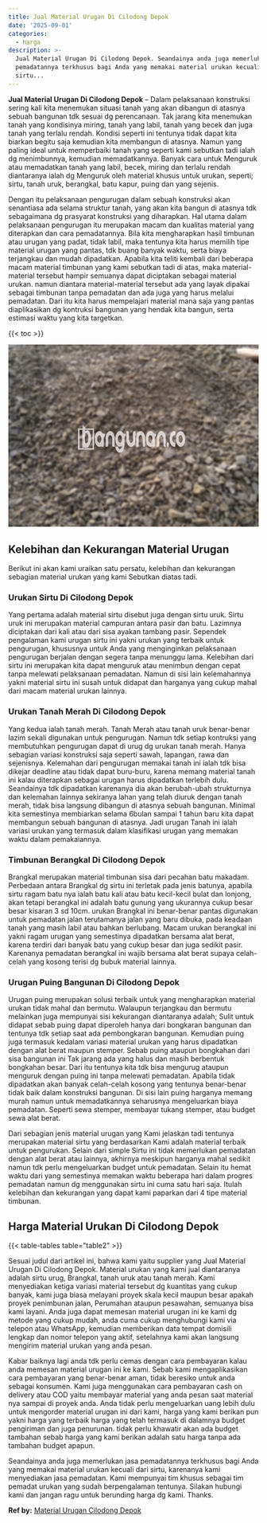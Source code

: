```yaml
---
title: Jual Material Urugan Di Cilodong Depok
date: '2025-09-01'
categories:
  - harga
description: >-
  Jual Material Urugan Di Cilodong Depok. Seandainya anda juga memerlukan jasa
  pemadatannya terkhusus bagi Anda yang memakai material urukan kecuali dari
  sirtu...
---
```


**Jual Material Urugan Di Cilodong Depok** – Dalam pelaksanaan konstruksi sering kali kita menemukan situasi tanah yang akan dibangun di atasnya sebuah bangunan tdk sesuai dg perencanaan. Tak jarang kita menemukan tanah yang kondisinya miring, tanah yang labil, tanah yang becek dan juga tanah yang terlalu rendah. Kondisi seperti ini tentunya tidak dapat kita biarkan begitu saja kemudian kita membangun di atasnya. Namun yang paling ideal untuk memperbaiki tanah yang seperti kami sebutkan tadi ialah dg menimbunnya, kemudian memadatkannya. Banyak cara untuk Menguruk atau memadatkan tanah yang labil, becek, miring dan terlalu rendah diantaranya ialah dg Menguruk oleh material khusus untuk urukan, seperti; sirtu, tanah uruk, berangkal, batu kapur, puing dan yang sejenis.

Dengan itu pelaksanaan pengurugan dalam sebuah konstruksi akan senantiasa ada selama struktur tanah, yang akan kita bangun di atasnya tdk sebagaimana dg prasyarat konstruksi yang diharapkan. Hal utama dalam pelaksanaan pengurugan itu merupakan macam dan kualitas material yang diterapkan dan cara pemadatannya. Bila kita mengharapkan hasil timbunan atau urugan yang padat, tidak labil, maka tentunya kita harus memilih tipe material urugan yang pantas, tdk buang banyak waktu, serta biaya terjangkau dan mudah dipadatkan. Apabila kita teliti kembali dari beberapa macam material timbunan yang kami sebutkan tadi di atas, maka material-material tersebut hampir semuanya dapat diciptakan sebagai material urukan. namun diantara material-material tersebut ada yang layak dipakai sebagai timbunan tanpa pemadatan dan ada juga yang harus melalui pemadatan. Dari itu kita harus mempelajari material mana saja yang pantas diaplikasikan dg kontruksi bangunan yang hendak kita bangun, serta estimasi waktu yang kita targetkan.

{{< toc >}}

![Jual Material Urugan Di Cilodong Depok](/images/jual-urugan-24.png)

## Kelebihan dan Kekurangan Material Urugan

Berikut ini akan kami uraikan satu persatu, kelebihan dan kekurangan sebagian material urukan yang kami Sebutkan diatas tadi.

### Urukan Sirtu Di Cilodong Depok

Yang pertama adalah material sirtu disebut juga dengan sirtu uruk. Sirtu uruk ini merupakan material campuran antara pasir dan batu. Lazimnya diciptakan dari kali atau dari sisa ayakan tambang pasir. Sependek pengalaman kami urugan sirtu ini yakni urukan yang terbaik untuk pengurugan, khususnya untuk Anda yang menginginkan pelaksanaan pengurugan berjalan dengan segera tanpa menunggu lama. Kelebihan dari sirtu ini merupakan kita dapat menguruk atau menimbun dengan cepat tanpa melewati pelaksanaan pemadatan. Namun di sisi lain kelemahannya yakni material sirtu ini susah untuk didapat dan harganya yang cukup mahal dari macam material urukan lainnya.

### Urukan Tanah Merah Di Cilodong Depok

Yang kedua ialah tanah merah. Tanah Merah atau tanah uruk benar-benar lazim sekali digunakan untuk pengurugan. Namun tdk setiap kontruksi yang membutuhkan pengurugan dapat di urug dg urukan tanah merah. Hanya sebagian variasi konstruksi saja seperti sawah, lapangan, rawa dan sejenisnya. Kelemahan dari pengurugan memakai tanah ini ialah tdk bisa dikejar deadline atau tidak dapat buru-buru, karena memang material tanah ini kalau diterapkan sebagai urugan harus dipadatkan terlebih dulu. Seandainya tdk dipadatkan karenanya dia akan berubah-ubah strukturnya dan kelemahan lainnya sekiranya lahan yang telah diuruk dengan tanah merah, tidak bisa langsung dibangun di atasnya sebuah bangunan. Minimal kita semestinya membiarkan selama 6bulan sampai 1 tahun baru kita dapat membangun sebuah bangunan di atasnya. Jadi urugan Tanah ini ialah variasi urukan yang termasuk dalam klasifikasi urugan yang memakan waktu dalam pemakaiannya.

### Timbunan Berangkal Di Cilodong Depok

Brangkal merupakan material timbunan sisa dari pecahan batu makadam. Perbedaan antara Brangkal dg sirtu ini terletak pada jenis batunya, apabila sirtu ragam batu nya ialah batu kali atau batu kecil-kecil bulat dan lonjong, akan tetapi berangkal ini adalah batu gunung yang ukurannya cukup besar besar kisaran 3 sd 10cm. urukan Brangkal ini benar-benar pantas digunakan untuk pemadatan jalan terutamanya jalan yang baru dibuka, pada keadaan tanah yang masih labil atau bahkan berlubang. Macam urukan berangkal ini yakni ragam urugan yang semestinya dipadatkan bersama alat berat, karena terdiri dari banyak batu yang cukup besar dan juga sedikit pasir. Karenanya pemadatan berangkal ini wajib bersama alat berat supaya celah-celah yang kosong terisi dg bubuk material lainnya.

### Urugan Puing Bangunan Di Cilodong Depok

Urugan puing merupakan solusi terbaik untuk yang mengharapkan material urukan tidak mahal dan bermutu. Walaupun terjangkau dan bermutu melainkan juga mempunyai sisi kekurangan diantaranya adalah; Sulit untuk didapat sebab puing dapat diperoleh hanya dari bongkaran bangunan dan tentunya tdk setiap saat ada pembongkaran bangunan. Kemudian puing juga termasuk kedalam variasi material urukan yang harus dipadatkan dengan alat berat maupun stemper. Sebab puing ataupun bongkahan dari sisa bangunan ini Tak jarang ada yang halus dan masih berbentuk bongkahan besar. Dari itu tentunya kita tdk bisa mengurug ataupun menguruk dengan puing ini tanpa melewati pemadatan. Apabila tidak dipadatkan akan banyak celah-celah kosong yang tentunya benar-benar tidak baik dalam konstruksi bangunan. Di sisi lain puing harganya memang murah namun untuk memadatkannya seharusnya mengeluarkan biaya pemadatan. Seperti sewa stemper, membayar tukang stemper, atau budget sewa alat berat.

Dari sebagian jenis material urugan yang Kami jelaskan tadi tentunya merupakan material sirtu yang berdasarkan Kami adalah material terbaik untuk pengurukan. Selain dari simple Sirtu ini tidak memerlukan pemadatan dengan alat berat atau lainnya, akhirnya meskipun harganya mahal sedikit namun tdk perlu mengeluarkan budget untuk pemadatan. Selain itu hemat waktu dari yang semestinya memakan waktu beberapa hari dalam progres pemadatan namun dg menggunakan sirtu ini cuma satu hari saja. Itulah kelebihan dan kekurangan yang dapat kami paparkan dari 4 tipe material timbunan.

## Harga Material Urukan Di Cilodong Depok

{{< table-tables table="table2" >}}

Sesuai judul dari artikel ini, bahwa kami yaitu supplier yang Jual Material Urugan Di Cilodong Depok. Material urukan yang kami jual diantaranya adalah sirtu urug, Brangkal, tanah uruk atau tanah merah. Kami menyediakan ketiga variasi material tersebut dg kuantitas yang cukup banyak, kami juga biasa melayani proyek skala kecil maupun besar apakah proyek penimbunan jalan, Perumahan ataupun pesawahan, semuanya bisa kami layani. Anda juga dapat memesan material urugan ini ke kami dg metode yang cukup mudah, anda cuma cukup menghubungi kami via telepon atau WhatsApp, kemudian memberikan data tempat domisili lengkap dan nomor telepon yang aktif, setelahnya kami akan langsung mengirim material urukan yang anda pesan.

Kabar baiknya lagi anda tdk perlu cemas dengan cara pembayaran kalau anda memesan material urugan ini ke kami. Sebab kami mengaplikasikan cara pembayaran yang benar-benar aman, tidak beresiko untuk anda sebagai konsumen. Kami juga menggunakan cara pembayaran cash on delivery atau COD yaitu membayar material yang anda pesan saat material nya sampai di proyek anda. Anda tidak perlu mengeluarkan uang lebih dulu untuk mengorder material urugan ini dari kami, harga yang kami berikan pun yakni harga yang terbaik harga yang telah termasuk di dalamnya budget pengiriman dan juga penurunan. tidak perlu khawatir akan ada budget tambahan sebab harga yang kami berikan adalah satu harga tanpa ada tambahan budget apapun.

Seandainya anda juga memerlukan jasa pemadatannya terkhusus bagi Anda yang memakai material urukan kecuali dari sirtu, karenanya kami menyediakan jasa pemadatan. Kami mempunyai tim khusus sebagai tim pemadat urukan yang sudah berpengalaman tentunya. Silakan hubungi kami dan jangan ragu untuk berunding harga dg kami. Thanks.

**Ref by:** [Material Urugan Cilodong Depok](https://id.wikipedia.org/wiki/Material)
